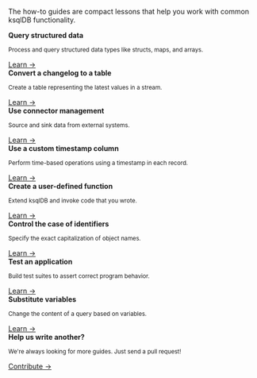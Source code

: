 The how-to guides are compact lessons that help you work with common ksqlDB functionality.


<div class="cards">
  <div class="card how-to-guide">
    <strong>Query structured data</strong>
    <p class="card-body"><small>Process and query structured data types like structs, maps, and arrays.</small></p>
    <a href="/how-to-guides/query-structured-data">Learn →</a>
  </div>

  <div class="card how-to-guide">
    <strong>Convert a changelog to a table</strong>
    <p class="card-body"><small>Create a table representing the latest values in a stream.</small></p>
    <a href="/how-to-guides/convert-changelog-to-table">Learn →</a>
  </div>

  <div class="card how-to-guide">
    <strong>Use connector management</strong>
    <p class="card-body"><small>Source and sink data from external systems.</small></p>
    <a href="/how-to-guides/use-connector-management">Learn →</a>
  </div>
</div>

<div class="cards">
  <div class="card how-to-guide">
    <strong>Use a custom timestamp column</strong>
    <p class="card-body"><small>Perform time-based operations using a timestamp in each record.</small></p>
    <a href="/how-to-guides/use-a-custom-timestamp-column">Learn →</a>
  </div>

  <div class="card how-to-guide">
    <strong>Create a user-defined function</strong>
    <p class="card-body"><small>Extend ksqlDB and invoke code that you wrote.</small></p>
    <a href="/how-to-guides/create-a-user-defined-function">Learn →</a>
  </div>

  <div class="card how-to-guide">
    <strong>Control the case of identifiers</strong>
    <p class="card-body"><small>Specify the exact capitalization of object names.</small></p>
    <a href="/how-to-guides/control-the-case-of-identifiers">Learn →</a>
  </div>
</div>

<div class="cards">
  <div class="card how-to-guide">
    <strong>Test an application</strong>
    <p class="card-body"><small>Build test suites to assert correct program behavior.</small></p>
    <a href="/how-to-guides/test-an-app">Learn →</a>
  </div>

  <div class="card how-to-guide">
    <strong>Substitute variables</strong>
    <p class="card-body"><small>Change the content of a query based on variables.</small></p>
    <a href="/how-to-guides/substitute-variables">Learn →</a>
  </div>

  <div class="card how-to-guide">
    <strong>Help us write another?</strong>
    <p class="card-body"><small>We're always looking for more guides. Just send a pull request!</small></p>
    <a href="https://github.com/confluentinc/ksql">Contribute →</a>
  </div>
</div>
